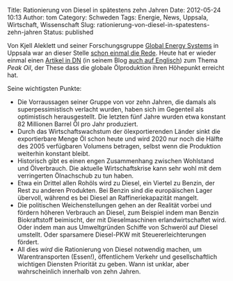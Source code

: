 Title: Rationierung von Diesel in spätestens zehn Jahren
Date: 2012-05-24 10:13
Author: tom
Category: Schweden
Tags: Energie, News, Uppsala, Wirtschaft, Wissenschaft
Slug: rationierung-von-diesel-in-spatestens-zehn-jahren
Status: published

Von Kjell Aleklett und seiner Forschungsgruppe [Global Energy
Systems](http://www.fysast.uu.se/ges/en/survey-of-research) in Uppsala
war an dieser Stelle [schon einmal die
Rede](http://www.fiket.de/2009/12/07/klimawandel-uebertrieben/). Heute
hat er wieder einmal einen [Artikel in
DN](http://www.dn.se/debatt/dagens-energipolitik-kommer-att-leda-till-dieselransonering)
(in seinem Blog [auch auf
Englisch](http://aleklett.wordpress.com/2012/05/24/energy-policies-will-lead-to-diesel-fuel-rationing-in-europe/))
zum Thema *Peak Oil*, der These dass die globale Ölproduktion ihren
Höhepunkt erreicht hat.

Seine wichtigsten Punkte:

-   Die Vorraussagen seiner Gruppe von vor zehn Jahren, die damals als
    superpessimistisch verlacht wurden, haben sich im Gegenteil als
    optimistisch herausgestellt. Die letzten fünf Jahre wurden etwa
    konstant 82 Millionen Barrel Öl pro Jahr produziert.
-   Durch das Wirtschaftswachstum der ölexportierenden Länder sinkt die
    exportierbare Menge Öl schon heute und wird 2020 nur noch die Hälfte
    des 2005 verfügbaren Volumens betragen, selbst wenn die Produktion
    weiterhin konstant bleibt.
-   Historisch gibt es einen engen Zusammenhang zwischen Wohlstand und
    Ölverbrauch. Die aktuelle Wirtschaftskrise kann sehr wohl mit dem
    verringerten Ölnachschub zu tun haben.
-   Etwa ein Drittel allen Rohöls wird zu Diesel, ein Viertel zu Benzin,
    der Rest zu anderen Produkten. Bei Benzin sind die europäischen
    Lager übervoll, während es bei Diesel an Raffineriekapazität
    mangelt.
-   Die politischen Weichenstellungen gehen an der Realität vorbei und
    fördern höheren Verbrauch an Diesel, zum Beispiel indem man Benzin
    Biokraftstoff beimischt, der mit Dieselmaschinen erlandwirtschaftet
    wird. Oder indem man aus Umweltgründen Schiffe von Schweröl auf
    Diesel umstellt. Oder sparsamere Diesel-PKW mit
    Steuererleichterungen fördert.
-   All dies *wird* die Rationierung von Diesel notwendig machen, um
    Warentransporten (Essen!), öffentlichem Verkehr und gesellschaftlich
    wichtigen Diensten Priorität zu geben. Wann ist unklar, aber
    wahrscheinlich innerhalb von zehn Jahren.

